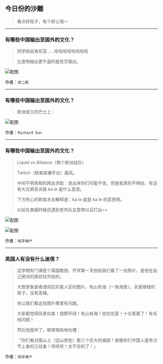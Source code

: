 ## 今日份的沙雕

> 看点好段子，有个好心情～


 
---

### 有哪些中国输出至国外的文化？

> 同学拍自肯尼亚……哈哈哈哈哈哈哈哈
> 
> 比食物输出更牛逼的是技艺输出。



![配图](http://pic2.zhimg.com/70/v2-bcc1686be2eb4add12ff1aa6c3898cc1_b.jpg)


作者：`武二乾`

---

### 有哪些中国输出至国外的文化？

> 欧洲波兰的巴士上：



![配图](http://pic4.zhimg.com/70/v2-d9d2e3ec550bf01e2065ad76e2a53c93_b.jpg)


作者：`Richard Sun`

---

### 有哪些中国输出至国外的文化？

> Liquid vs Alliance（两个欧洲战队）
> 
> Twitch（欧美直播平台）画风。
> 
> 中间不明真相的网友求助：说出来你们可能不信，但是我真的不明白，有没有大兄弟告诉我 ka le 是什么意思。
> 
> 下方热心的欧美水友解释道：ka le 就是 ka le 的意思啊。
> 
> 以前在美服时候还遇到老外队友暂停以后打出==



![配图](http://pic1.zhimg.com/70/v2-6baaedabaca8df6373608e26c063b784_b.jpg)



![配图](http://pic1.zhimg.com/70/v2-5018c974b6b2f2e1c6f60f99151d63a8_b.jpg)


作者：`知乎用户`

---

### 英国人有没有什么迷信？

> 这学期有门课是个英国教授，开学第一天他给我们看了一张照片，是他在自己房间的窗前往外拍的。
> 
> 大致景象是香港郊区的富人区的图片，有山有海（一角海景），全是矮矮的房子，没有高楼。
> 
> 他让我们看这张图片哪里有问题。
> 
> 大家都觉得风景优美！视野开阔！有山有海！他在炫富！十分羡慕了！有毛线问题！
> 
> 然后他就炸了，噼里啪啦地吐槽：
> 
> 「你们看对面山上（远山景色）那三个巨大的烟囱！就像你们中国人逢年过节上香的三炷香！呸呸呸！太不吉利了！」


作者：`知乎用户`